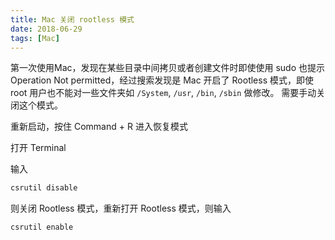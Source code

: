 ```yaml
---
title: Mac 关闭 rootless 模式
date: 2018-06-29
tags: [Mac]
---
```


第一次使用Mac，发现在某些目录中间拷贝或者创建文件时即使使用 sudo 也提示 Operation Not permitted，经过搜索发现是 Mac 开启了 Rootless 模式，即使 root 用户也不能对一些文件夹如 `/System`, `/usr`, `/bin`, `/sbin` 做修改。 需要手动关闭这个模式。

重新启动，按住 Command + R 进入恢复模式

打开 Terminal

输入

```C++
csrutil disable
```

则关闭 Rootless 模式，重新打开 Rootless 模式，则输入

```C++
csrutil enable
```
